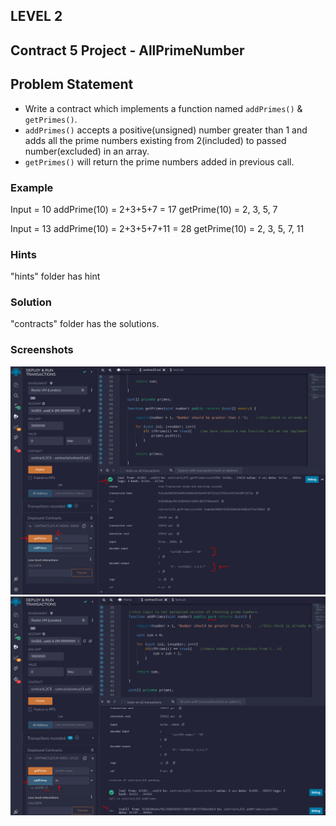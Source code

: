 ## LEVEL 2

## Contract 5 Project - AllPrimeNumber

## Problem Statement

- Write a contract which implements a function named `addPrimes()` & `getPrimes()`.
- `addPrimes()` accepts a positive(unsigned) number greater than 1 and adds all the prime numbers existing from 2(included) to passed number(excluded) in an array.
- `getPrimes()` will return the prime numbers added in previous call.

### Example

Input = 10
addPrime(10) = 2+3+5+7 = 17
getPrime(10) = 2, 3, 5, 7

Input = 13
addPrime(10) = 2+3+5+7+11 = 28
getPrime(10) = 2, 3, 5, 7, 11

### Hints

"hints" folder has hint

### Solution

"contracts" folder has the solutions.

### Screenshots

![screenshot 1](screenshots/output1.png)
![screenshot 2](screenshots/output2.png)
